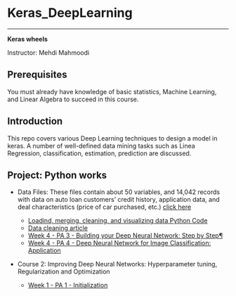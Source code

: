 # Keras_DeepLearning
--------------------------------------------
**Keras wheels**

Instructor: Mehdi Mahmoodi

## Prerequisites

You must already have knowledge of basic statistics, Machine Learning, and Linear Algebra to succeed in this course.

## Introduction

This repo covers various Deep Learning techniques to design a model in keras. A number of well-defined data mining tasks such as Linea Regression, classification, estimation, prediction are discussed. 

## Project: Python works

- Data Files:
These files contain about 50 variables, and 14,042 records with data on auto loan customers’ credit history, application data, and deal characteristics (price of car purchased, etc.) [click here](https://github.com/MehdiMahmoodi/Data_Mining/tree/master/Data%20File)

  - [Loadind, merging, cleaning, and visualizing data Python Code](https://github.com/MehdiMahmoodi/Data_Mining/blob/master/Loading_Merging_cleaning_visualizing%20Data.ipynb)
  - [Data cleaning article](https://github.com/MehdiMahmoodi/Data_Mining/blob/master/data_cleaning.pdf)
  - [Week 4 - PA 3 - Building your Deep Neural Network: Step by Step¶](https://github.com/Kulbear/deep-learning-coursera/blob/master/Neural%20Networks%20and%20Deep%20Learning/Building%20your%20Deep%20Neural%20Network%20-%20Step%20by%20Step.ipynb)
  - [Week 4 - PA 4 - Deep Neural Network for Image Classification: Application](https://github.com/Kulbear/deep-learning-coursera/blob/master/Neural%20Networks%20and%20Deep%20Learning/Deep%20Neural%20Network%20-%20Application.ipynb)

- Course 2: Improving Deep Neural Networks: Hyperparameter tuning, Regularization and Optimization

  - [Week 1 - PA 1 - Initialization](https://github.com/Kulbear/deep-learning-coursera/blob/master/Improving%20Deep%20Neural%20Networks%20Hyperparameter%20tuning%2C%20Regularization%20and%20Optimization/Initialization.ipynb)
